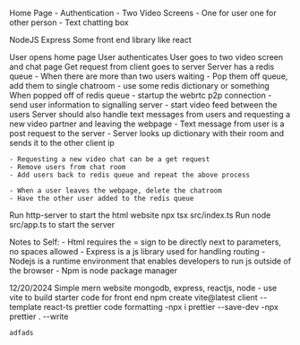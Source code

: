 Home Page
    - Authentication
    - Two Video Screens
        - One for user one for other person
        - Text chatting box

NodeJS
Express
Some front end library like react

User opens home page
User authenticates
User goes to two video screen and chat page
Get request from client goes to server
Server has a redis queue
    - When there are more than two users waiting
    - Pop them off queue, add them to single chatroom
    - use some redis dictionary or something
When popped off of redis queue
    - startup the webrtc p2p connection
    - send user information to signalling server
    - start video feed between the users
Server should also handle text messages from users and requesting a new video partner and leaving the webpage
    - Text message from user is a post request to the server
    - Server looks up dictionary with their room and sends it to the other client ip

    - Requesting a new video chat can be a get request
    - Remove users from chat room
    - Add users back to redis queue and repeat the above process

    - When a user leaves the webpage, delete the chatroom
    - Have the other user added to the redis queue


Run http-server to start the html website
    npx tsx src/index.ts
Run node src/app.ts to start the server

Notes to Self:
    - Html requires the = sign to be directly next to parameters, no spaces allowed
    - Express is a js library used for handling routing
    - Nodejs is a runtime environment that enables developers to run js outside of the browser
    - Npm is node package manager
    

12/20/2024
Simple mern website
mongodb, express, reactjs, node
    - use vite to build starter code for front end
        npm create vite@latest client --template react-ts
prettier code formatting
    -npx i prettier --save-dev
    -npx prettier . --write
    
    adfads
